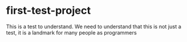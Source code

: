 # first-test-project
This is a test to understand.
We need to understand that this is not just a test, it is a landmark for many people as programmers
